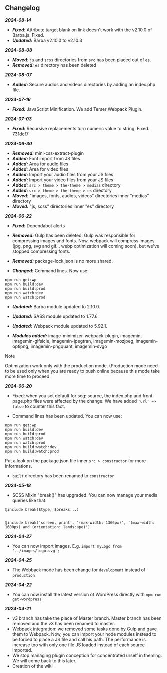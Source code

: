 ## Changelog

***2024-08-14***

- ***Fixed:*** Attribute target blank on link doesn't work with the v2.10.0 of Barba.js. Fixed.
- ***Updated:*** Barba v2.10.0 to v2.10.3

***2024-08-08***

- ***Moved:*** `js` and `scss` directories from `src` has been placed out of `es`.
- ***Removed:*** `es` directory has been deleted


***2024-08-07***

- ***Added:*** Secure audios and videos directories by adding an index.php file.


***2024-07-16***

- ***Fixed:*** JavaScript Minification. We add Terser Webpack Plugin.



***2024-07-03***

- ***Fixed:*** Recursive replacements turn numeric value to string. Fixed. [731dcf7](https://github.com/studiochampgauche/wordpress-boilerplate/commit/731dcf78c28b6f347109433136376ecff5b55e35)


***2024-06-30***

- ***Removed:*** mini-css-extract-plugin
- ***Added:*** Font import from JS files
- ***Added:*** Area for audio files
- ***Added:*** Area for video files
- ***Added:*** Import your audio files from your JS files
- ***Added:*** Import your video files from your JS files
- ***Added:*** `src > theme > the-theme > medias` directory
- ***Added:*** `src > theme > the-theme > es` directory
- ***Moved:*** "images, fonts, audios, videos" directories inner "medias" directory
- ***Moved:*** "js, scss" directories inner "es" directory

***2024-06-22***
- ***Fixed:*** Dependabot alerts

- ***Removed:*** Gulp has been deleted. Gulp was responsible for compressing images and fonts. Now, webpack will compress images (jpg, png, svg and gif... webp optimization will coming soon), but we've stopped compressing fonts.

- ***Removed:*** package-lock.json is no more shared.

- ***Changed:*** Command lines. Now use:
```
npm run get:wp
npm run build:dev
npm run build:prod
npm run watch:dev
npm run watch:prod
```

- ***Updated:*** Barba module updated to 2.10.0.

- ***Updated:*** SASS module updated to 1.77.6.

- ***Updated:*** Webpack module updated to 5.92.1.

- ***Modules added:*** image-minimizer-webpack-plugin, imagemin, imagemin-gifsicle, imagemin-jpegtran, imagemin-mozjpeg, imagemin-optipng, imagemin-pngquant, imagemin-svgo

> [!NOTE]
> Optimization work only with the production mode. (Production mode need to be used only when you are ready to push online because this mode take more time to proceed.

***2024-06-20***
- Fixed: when you set default for scg::source, the index.php and front-page.php files were affected by the change. We have added `'url' => false` to counter this fact.

- Command lines has been updated. You can now use:
```
npm run get:wp
npm run build:dev
npm run build:prod
npm run watch:dev
npm run watch:prod
npm run build:watch:dev
npm run build:watch:prod
```
Put a look on the package.json file inner `src > constructor` for more informations.

- `built` directory has been renamed to `constructor`

***2024-05-18***
- SCSS Mixin "break()" has upgraded. You can now manage your media queries like that:

```
@include break($type, $breaks...)


@include break('screen, print', '(max-width: 1366px)', '(max-width: 1600px) and (orientation: landscape)')
```

***2024-04-27***
- You can now import images. E.g. `import myLogo from '../images/logo.svg';`

***2024-04-25***
- The Webback mode has been change for `development` instead of `production`

***2024-04-22***
- You can now install the latest version of WordPress directly with `npm run get-wordpress`

***2024-04-21***
- v3 branch has take the place of Master branch. Master branch has been removed and the v3 has been renamed to master.
- Webpack integration: we removed some tasks done by Gulp and gave them to Webpack. Now, you can import your node modules instead to be forced to place a JS file and call his path. The performance is increase too with only one file JS loaded instead of each source imported.
- We stop managing plugin conception for concentrated urself in theming. We will come back to this later.
- Creation of the wiki